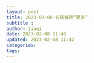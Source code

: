 ```yaml
---
layout: post
title: 2023-02-08-长链接转“更多”
subtitle :
author: jiaqi
date: 2023-02-08 11:40
updated: 2023-02-08 11:42
categories: 
tags: 
---
```

```toc
```
